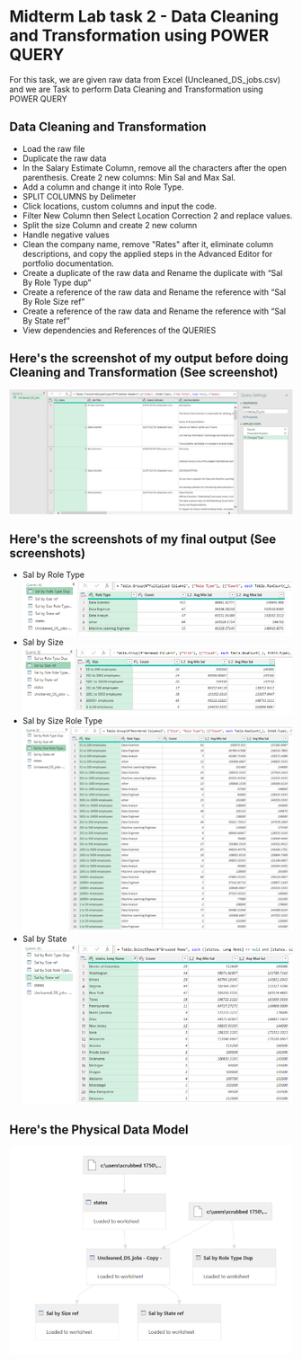 # Midterm Lab task 2 - Data Cleaning and Transformation using POWER QUERY
For this task, we are given raw data from Excel (Uncleaned_DS_jobs.csv) and we are Task to perform Data Cleaning and Transformation using POWER QUERY 
## Data Cleaning and Transformation
- Load the raw file
- Duplicate the raw data
- In the Salary Estimate Column, remove all the characters after the open parenthesis. Create 2 new columns: Min Sal and Max Sal.
- Add a column and change it into Role Type.
- SPLIT COLUMNS by Delimeter
- Click locations, custom columns and input the code.
- Filter New Column then Select Location Correction 2 and replace values.
- Split the size Column and create 2 new column
- Handle negative values
- Clean the company name, remove "Rates" after it, eliminate column descriptions, and copy the applied steps in the Advanced Editor for portfolio documentation.
- Create a duplicate of the raw data and Rename the duplicate with “Sal By Role Type dup”
- Create a reference of the raw data and Rename the reference with “Sal By Role Size ref”
- Create a reference of the raw data and Rename the reference with “Sal By State ref”
- View dependencies and References of the QUERIES
## Here's the screenshot of my output before doing Cleaning and Transformation (See screenshot)
![Sample Output](images/BEFORE.png)
## Here's the screenshots of my final output (See screenshots)
- Sal by Role Type
![Sample Output](images/Roletype.png)
- Sal by Size
![Sample Output](images/SIZE.png)
- Sal by Size Role Type
![Sample Output](images/SizeRT.png)
- Sal by State
![Sample Output](images/STATE.png)
## Here's the Physical Data Model
![Sample Output](images/QueryDependencies.png)
